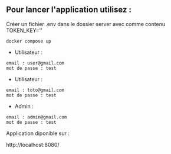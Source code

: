 ## Pour lancer l'application utilisez :

Créer un fichier .env dans le dossier server avec comme contenu
TOKEN_KEY=''

```
docker compose up
```

* Utilisateur :
```
email : user@gmail.com
mot de passe : test
```

* Utilisateur :
```
email : toto@gmail.com
mot de passe : test
```

* Admin :
```
email : admin@gmail.com
mot de passe : test
```


Application diponible sur :

http://localhost:8080/
